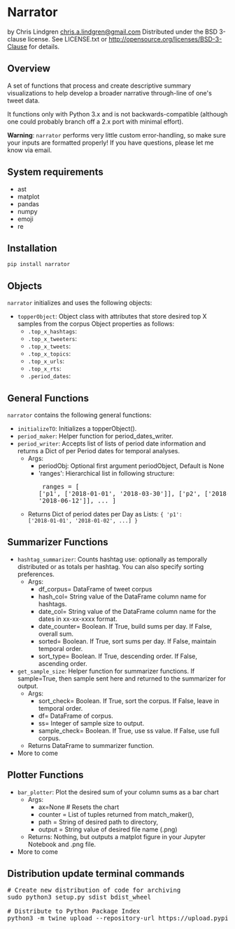 # Narrator
by Chris Lindgren <chris.a.lindgren@gmail.com>
Distributed under the BSD 3-clause license. See LICENSE.txt or http://opensource.org/licenses/BSD-3-Clause for details.

## Overview

A set of functions that process and create descriptive summary visualizations to help develop a broader narrative through-line of one's tweet data.

It functions only with Python 3.x and is not backwards-compatible (although one could probably branch off a 2.x port with minimal effort).

**Warning**: ```narrator``` performs very little custom error-handling, so make sure your inputs are formatted properly! If you have questions, please let me know via email.

## System requirements

* ast
* matplot
* pandas
* numpy
* emoji
* re

## Installation
```pip install narrator```

## Objects

```narrator``` initializes and uses the following objects:

* ```topperObject```: Object class with attributes that store desired top X samples from the corpus Object properties as follows:
    - ```.top_x_hashtags```:
    - ```.top_x_tweeters```:
    - ```.top_x_tweets```:
    - ```.top_x_topics```:
    - ```.top_x_urls```:
    - ```.top_x_rts```:
    - ```.period_dates```:

## General Functions

```narrator``` contains the following general functions:

* ```initializeTO```: Initializes a topperObject().
* ```period_maker```: Helper function for period_dates_writer.
* ```period_writer```:  Accepts list of lists of period date information and returns a Dict of per Period dates for temporal analyses.
    - Args:
        - periodObj: Optional first argument periodObject, Default is None
        - 'ranges': Hierarchical list in following structure:<pre>
                ranges = [
                    ['p1', ['2018-01-01', '2018-03-30']],
                    ['p2', ['2018-04-01', '2018-06-12']],
                    ...
                ]</pre>
    - Returns Dict of period dates per Day as Lists: <code>{ 'p1': ['2018-01-01', '2018-01-02', ...] }</code> 

## Summarizer Functions

* ```hashtag_summarizer```: Counts hashtag use: optionally as temporally distributed or as totals per hashtag. You can also specify sorting preferences.
    - Args:
        - df_corpus= DataFrame of tweet corpus
        - hash_col= String value of the DataFrame column name for hashtags.
        - date_col= String value of the DataFrame column name for the dates in xx-xx-xxxx format.
        - date_counter= Boolean. If True, build sums per day. If False, overall sum.
        - sorted= Boolean. If True, sort sums per day. If False, maintain temporal order.
        - sort_type= Boolean. If True, descending order. If False, ascending order.
* ```get_sample_size```: Helper function for summarizer functions. If sample=True, then sample sent here and returned to the summarizer for output.
    - Args:
        - sort_check= Boolean. If True, sort the corpus. If False, leave in temporal order.
        - df= DataFrame of corpus.
        - ss= Integer of sample size to output.
        - sample_check= Boolean. If True, use ss value. If False, use full corpus.
    - Returns DataFrame to summarizer function.
* More to come

## Plotter Functions

* ```bar_plotter```: Plot the desired sum of your column sums as a bar chart
    - Args:
        - ax=None # Resets the chart
        - counter = List of tuples returned from match_maker(),
        - path = String of desired path to directory,
        - output = String value of desired file name (.png)
    - Returns: Nothing, but outputs a matplot figure in your Jupyter Notebook and .png file.
* More to come

## Distribution update terminal commands

<pre>
# Create new distribution of code for archiving
sudo python3 setup.py sdist bdist_wheel

# Distribute to Python Package Index
python3 -m twine upload --repository-url https://upload.pypi.org/legacy/ dist/*
</pre>